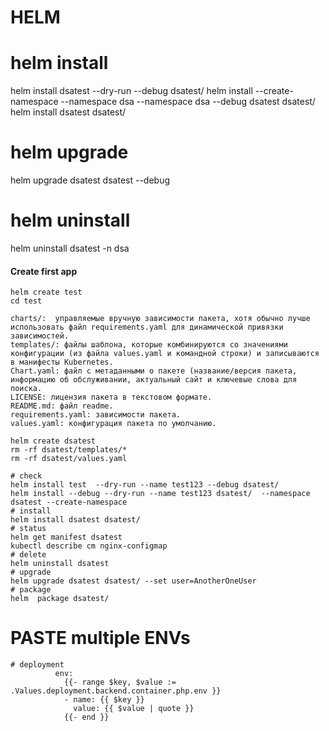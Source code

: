 # HELM
# helm install
helm install dsatest --dry-run --debug dsatest/
helm install --create-namespace --namespace dsa --namespace dsa --debug dsatest dsatest/
helm install dsatest dsatest/

# helm upgrade
helm upgrade dsatest dsatest --debug



# helm uninstall
helm uninstall dsatest -n dsa
#### Create first app
```
helm create test
cd test

charts/:  управляемые вручную зависимости пакета, хотя обычно лучше использовать файл requirements.yaml для динамической привязки зависимостей.
templates/: файлы шаблона, которые комбинируются со значениями конфигурации (из файла values.yaml и командной строки) и записываются в манифесты Kubernetes.
Chart.yaml: файл с метаданными о пакете (название/версия пакета, информацию об обслуживании, актуальный сайт и ключевые слова для поиска.
LICENSE: лицензия пакета в текстовом формате.
README.md: файл readme.
requirements.yaml: зависимости пакета.
values.yaml: конфигурация пакета по умолчанию.

helm create dsatest
rm -rf dsatest/templates/*
rm -rf dsatest/values.yaml

# check
helm install test  --dry-run --name test123 --debug dsatest/ 
helm install --debug --dry-run --name test123 dsatest/  --namespace dsatest --create-namespace
# install
helm install dsatest dsatest/
# status
helm get manifest dsatest
kubectl describe cm nginx-configmap
# delete
helm uninstall dsatest
# upgrade
helm upgrade dsatest dsatest/ --set user=AnotherOneUser
# package
helm  package dsatest/
```


# PASTE multiple ENVs
```
# deployment
          env:
            {{- range $key, $value :=  .Values.deployment.backend.container.php.env }}
            - name: {{ $key }}
              value: {{ $value | quote }}
            {{- end }}
```


